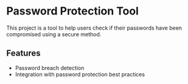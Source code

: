 # Password Protection Tool

This project is a tool to help users check if their passwords have been compromised using a secure method.

## Features
- Password breach detection
- Integration with password protection best practices
